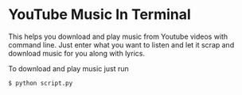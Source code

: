 # YouTube Music In Terminal
This helps you download and play music from Youtube videos with command line.
Just enter what you want to listen and let it scrap and download music for you along with lyrics.

To download and play music just run

```sh
$ python script.py
```
